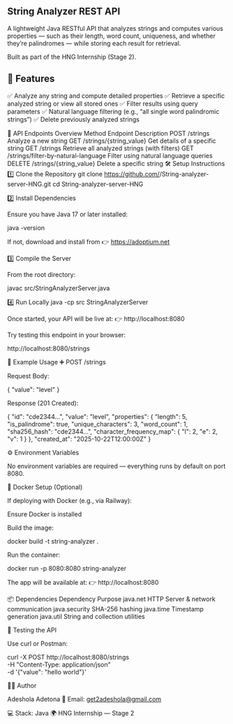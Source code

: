 ## String Analyzer REST API

A lightweight Java RESTful API that analyzes strings and computes various properties — such as their length, word count, uniqueness, and whether they’re palindromes — while storing each result for retrieval.

Built as part of the HNG Internship (Stage 2).

## 🚀 Features

✅ Analyze any string and compute detailed properties
✅ Retrieve a specific analyzed string or view all stored ones
✅ Filter results using query parameters
✅ Natural language filtering (e.g., “all single word palindromic strings”)
✅ Delete previously analyzed strings

🧩 API Endpoints Overview
Method	Endpoint	Description
POST	/strings	Analyze a new string
GET	/strings/{string_value}	Get details of a specific string
GET	/strings	Retrieve all analyzed strings (with filters)
GET	/strings/filter-by-natural-language	Filter using natural language queries
DELETE	/strings/{string_value}	Delete a specific string
🛠️ Setup Instructions
1️⃣ Clone the Repository
git clone https://github.com/<your-username>/String-analyzer-server-HNG.git
cd String-analyzer-server-HNG

2️⃣ Install Dependencies

Ensure you have Java 17 or later installed:

java -version


If not, download and install from 👉 https://adoptium.net

3️⃣ Compile the Server

From the root directory:

javac src/StringAnalyzerServer.java

4️⃣ Run Locally
java -cp src StringAnalyzerServer


Once started, your API will be live at:
👉 http://localhost:8080

Try testing this endpoint in your browser:

http://localhost:8080/strings

🧮 Example Usage
➕ POST /strings

Request Body:

{
  "value": "level"
}


Response (201 Created):

{
  "id": "cde2344...",
  "value": "level",
  "properties": {
    "length": 5,
    "is_palindrome": true,
    "unique_characters": 3,
    "word_count": 1,
    "sha256_hash": "cde2344...",
    "character_frequency_map": {
      "l": 2,
      "e": 2,
      "v": 1
    }
  },
  "created_at": "2025-10-22T12:00:00Z"
}

⚙️ Environment Variables

No environment variables are required — everything runs by default on port 8080.

🐳 Docker Setup (Optional)

If deploying with Docker (e.g., via Railway):

Ensure Docker is installed

Build the image:

docker build -t string-analyzer .


Run the container:

docker run -p 8080:8080 string-analyzer


The app will be available at:
👉 http://localhost:8080

📦 Dependencies
Dependency	Purpose
java.net	HTTP Server & network communication
java.security	SHA-256 hashing
java.time	Timestamp generation
java.util	String and collection utilities

🧪 Testing the API

Use curl or Postman:

curl -X POST http://localhost:8080/strings \
  -H "Content-Type: application/json" \
  -d '{"value": "hello world"}'


👨‍💻 Author

Adeshola Adetona
📧 Email: get2adeshola@gmail.com

💻 Stack: Java
🌍 HNG Internship — Stage 2
